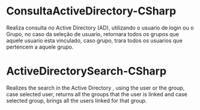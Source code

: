 # ConsultaActiveDirectory-CSharp

Realiza consulta no Active Directory (AD), utilizando o usuario de login ou o Grupo, no caso da seleção de usuario, 
retornara todos os grupos que aquele usuario esta vinculado, caso grupo, trara todos os usuarios que pertencem a aquele grupo.

# ActiveDirectorySearch-CSharp

Realizes the search in the Active Directory , using the user or the group, case selected user, 
returns all the groups that the user is linked and case selected group, brings all the users linked for that group.
